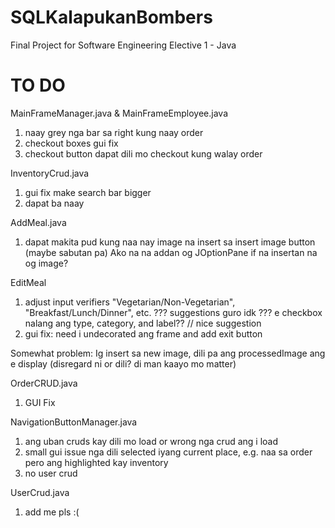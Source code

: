 # SQLKalapukanBombers

Final Project for Software Engineering Elective 1 - Java

# TO DO
MainFrameManager.java & MainFrameEmployee.java
  1. naay grey nga bar sa right kung naay order
  2. checkout boxes gui fix
  3. checkout button dapat dili mo checkout kung walay order

InventoryCrud.java
  1. gui fix make search bar bigger
  2. dapat ba naay

AddMeal.java
  1. dapat makita pud kung naa nay image na insert sa insert image button (maybe sabutan pa)
       Ako na na addan og JOptionPane if na insertan na og image?

EditMeal
  1. adjust input verifiers
    "Vegetarian/Non-Vegetarian", "Breakfast/Lunch/Dinner", etc.
    ??? suggestions guro idk ???
      e checkbox nalang ang type, category, and label?? // nice suggestion
  2. gui fix: need i undecorated ang frame and add exit button
     
  Somewhat problem:
    Ig insert sa new image, dili pa ang processedImage ang e display (disregard ni or dili? di man kaayo mo matter)

OrderCRUD.java
  1. GUI Fix

NavigationButtonManager.java
  1. ang uban cruds kay dili mo load or wrong nga crud ang i load
  2. small gui issue nga dili selected iyang current place, e.g. naa sa order pero ang highlighted kay inventory
  3. no user crud
     
UserCrud.java
  1. add me pls :(
